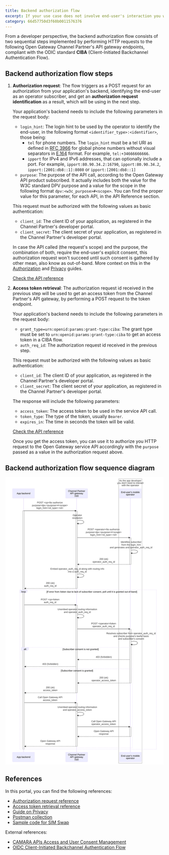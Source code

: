```yaml
---
title: Backend authorization flow
excerpt: If your use case does not involve end-user's interaction you will want to integrate with Open Gateway APIs from the backend. This guide will help you understand the flows to get your application authorized to call the APIs from your server or any other environment without a human interface.
category: 66d57750d3f60b0011576376
---
```


From a developer perspective, the backend authorization flow consists of two sequential steps implemented by performing HTTP requests to the following Open Gateway Channel Partner's API gateway endpoints, compliant with the ODIC standard **CIBA** (Client-Initiated Backchannel Authentication Flow).

## Backend authorization flow steps

1. **Authorization request**: The flow triggers as a POST request for an authorization from your application's backend, identifying the end-user as an operator subscriber, and get an **authorization request identification** as a result, which will be using in the next step.

	Your application's backend needs to include the following parameters in the request body:
	- `login_hint`: The login hint to be used by the operator to identify the end-user, in the following format `<identifier_type>:<identifier>`, those being:
		- `tel` for phone numbers. The `login_hint` must be a tel URI as defined in [RFC 3966](https://www.rfc-editor.org/info/rfc3966) for global phone numbers without visual separators in [E.164](https://www.itu.int/rec/T-REC-E.164-201011-I/en) format. For example, `tel:+34666666666`.
		- `ipport` for IPv4 and IPv6 addresses, that can optionally include a port. For example, `ipport:80.90.34.2:16790`, `ipport:80.90.34.2`, `ipport:[2001:db8::1]:8080` or `ipport:[2001:db8::1]`
	- `purpose`: The purpose of the API call, according to the Open Gateway API product subscribed. It actually includes both the value for the W3C standard DPV purpose and a value for the scope in the following format `dpv:<w3c_purpose>#<scope>`. You can find the proper value for this parameter, for each API, in the API Reference section.

	This request must be authorized with the following values as basic authentication:
	- `client_id`: The client ID of your application, as registered in the Channel Partner's developer portal.
	- `client_secret`: The client secret of your application, as registered in the Channel Partner's developer portal.

	In case the API called (the request's scope) and the purpose, the combination of both, require the end-user's explicit consent, this authorization request won't succeed until such consent is gathered by other mean, also know as out-of-band. More context on this in the [Authorization](/docs/authorization) and [Privacy](/docs/privacy) guides.

	[Check the API reference](/reference/bc-authorize)

2. **Access token retrieval**: The authorization request id received in the previous step will be used to get an access token from the Channel Partner's API gateway, by performing a POST request to the token endpoint.

	Your application's backend needs to include the following parameters in the request body:
	- `grant_type=urn:openid:params:grant-type:ciba`: The grant type must be set to `urn:openid:params:grant-type:ciba` to get an access token in a CIBA flow.
	- `auth_req_id`: The authorization request id received in the previous step.

	This request must be authorized with the following values as basic authentication:
	- `client_id`: The client ID of your application, as registered in the Channel Partner's developer portal.
	- `client_secret`: The client secret of your application, as registered in the Channel Partner's developer portal.

	The response will include the following parameters:
	- `access_token`: The access token to be used in the service API call.
	- `token_type`: The type of the token, usually `Bearer`.
	- `expires_in`: The time in seconds the token will be valid.

	[Check the API reference](/reference/token)

	Once you get the access token, you can use it to authorize you HTTP request to the Open Gateway service API accordingly with the `purpose` passed as a value in the authorization request above.
	
## Backend authorization flow sequence diagram

![Backend Authorization Flow Sequence Diagram](https://github.com/Telefonica/opengateway-developers-website/raw/main/callflows/authorization/diagrams/backend.svg?autoSizes=true)

## References

In this portal, you can find the following references:
- [Authorization request reference](/reference/bc-authorize)
- [Access token retrieval reference](/reference/token)
- [Guide on Privacy](/docs/privacy)
- [Postman collection](/docs/postman)
- [Sample code for SIM Swap](/docs/samplecode_simswap)

External references:
- [CAMARA APIs Access and User Consent Management](https://github.com/camaraproject/IdentityAndConsentManagement/blob/r0.2.0/documentation/CAMARA-API-access-and-user-consent.md)
- [OIDC Client-Initiated Backchannel Authentication Flow](https://openid.net/specs/openid-client-initiated-backchannel-authentication-core-1_0.html)